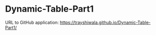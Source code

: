 # Dynamic-Table-Part1

URL to GitHub application: https://trayshiwala.github.io/Dynamic-Table-Part1/
